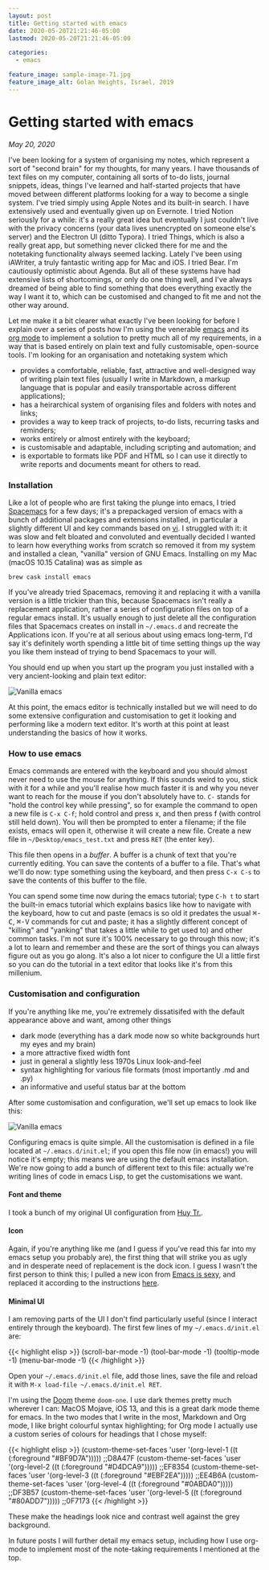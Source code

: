 ```yaml
---
layout: post
title: Getting started with emacs
date: 2020-05-20T21:21:46-05:00
lastmod: 2020-05-20T21:21:46-05:00

categories:
  - emacs

feature_image: sample-image-71.jpg
feature_image_alt: Golan Heights, Israel, 2019
---
```


# Getting started with emacs

*May 20, 2020*

I've been looking for a system of organising my notes, which represent a sort of "second brain" for my thoughts, for many years. I have thousands of text files on my computer, containing all sorts of to-do lists, journal snippets, ideas, things I've learned and half-started projects that have moved between different platforms looking for a way to become a single system. I've tried simply using Apple Notes and its built-in search. I have extensively used and eventually given up on Evernote. I tried Notion seriously for a while: it's a really great idea but eventually I just couldn't live with the privacy concerns (your data lives unencrypted on someone else's server) and the Electron UI (ditto Typora). I tried Things, which is also a really great app, but something never clicked there for me and the notetaking functionality always seemed lacking. Lately I've been using iAWriter, a truly fantastic writing app for Mac and iOS. I tried Bear. I'm cautiously optimistic about Agenda. But all of these systems have had extensive lists of shortcomings, or only do one thing well, and I've always dreamed of being able to find something that does everything exactly the way I want it to, which can be customised and changed to fit me and not the other way around.

Let me make it a bit clearer what exactly I've been looking for before I explain over a series of posts how I'm using the venerable [emacs](http://en.wikipedia.org/wiki/emacs) and its [org mode](http://en.wikipedia.org/wiki/Org_mode) to implement a solution to pretty much all of my requirements, in a way that is based entirely on plain text and fully customisable, open-source tools. I'm looking for an organisation and notetaking system which

- provides a comfortable, reliable, fast, attractive and well-designed way of writing plain text files (usually I write in Markdown, a markup language that is popular and easily transportable across different applications);
- has a heirarchical system of organising files and folders with notes and links;
- provides a way to keep track of projects, to-do lists, recurring tasks and reminders;
- works entirely or almost entirely with the keyboard;
- is customisable and adaptable, including scripting and automation; and
- is exportable to formats like PDF and HTML so I can use it directly to write reports and documents meant for others to read. 

<!-- ### What is emacs?

Emacs is a text editor, but describing it in that simple way does not do justice to how complex and powerful a tool it is. It started its life more than thirty years ago, as a text editor for unix systems implemented as the interpreter of a [lisp](https://en.wikipedia.org/wiki/Lisp_(programming_language)), which allows it to be almost infinitely customisable and extensible. It has around 10,000 built in commands, which you can assign to keybindings that allow you to automate common tasks as macros. A common joke which goes a long way to describing how deep the emacs rabbit hole goes is that emacs is an operating system with a decent text editor. 

I've been using emacs for a month or so, and am already finding that I am editing and managing text files significantly faster and more fluently, in an attractive and stable editor which feels like I "built myself" because of the extensive customisation, and which any problem I have I can solve myself without having to compromise. 

I'll describe below the process I went through to get my current emacs setup up-and-running: my `~/.emacs.d/init.el` file is available on [Github](http://github.com/XXXX). -->

### Installation

Like a lot of people who are first taking the plunge into emacs, I tried [Spacemacs]() for a few days; it's a prepackaged version of emacs with a bunch of additional packages and extensions installed, in particular a slightly different UI and key commands based on [vi](https://en.wikipedia.org/wiki/vi_(text_editor)). I struggled with it: it was slow and felt bloated and convoluted and eventually decided I wanted to learn how everything works from scratch so removed it from my system and installed a clean, "vanilla" version of GNU Emacs. Installing on my Mac (macOS 10.15 Catalina) was as simple as 

```
brew cask install emacs
```

If you've already tried Spacemacs, removing it and replacing it with a vanilla version is a little trickier than this, because Spacemacs isn't really a replacement application, rather a series of configuration files on top of a regular emacs install. It's usually enough to just delete all the configuration files that Spacemacs creates on install in `~/.emacs.d` and recreate the Applications icon. If you're at all serious about using emacs long-term, I'd say it's definitely worth spending a little bit of time setting things up the way you like them instead of trying to bend Spacemacs to your will. 

You should end up when you start up the program you just installed with a very ancient-looking and plain text editor:

![Vanilla emacs](emacs_blank.png)

At this point, the emacs editor is technically installed but we will need to do some extensive configuration and customisation to get it looking and performing like a modern text editor. It's worth at this point at least understanding the basics of how it works.

### How to use emacs

Emacs commands are entered with the keyboard and you should almost never need to use the mouse for anything. If this sounds weird to you, stick with it for a while and you'll realise how much faster it is and why you never want to reach for the mouse if you don't absolutely have to. `C-` stands for "hold the control key while pressing", so for example the command to open a new file is `C-x C-f`; hold control and press x, and then press f (with control still held down). You will then be prompted to enter a filename; if the file exists, emacs will open it, otherwise it will create a new file. Create a new file in `~/Desktop/emacs_test.txt` and press `RET` (the enter key). 

This file then opens in a *buffer*. A buffer is a chunk of text that you're currently editing. You can save the contents of a buffer to a file. That's what we'll do now: type something using the keyboard, and then press `C-x C-s` to save the contents of this buffer to the file. 

You can spend some time now during the emacs tutorial; type `C-h t` to start the built-in emacs tutorial which explains basics like how to navigate with the keyboard, how to cut and paste (emacs is so old it predates the usual <kbd>&#8984;-C</kbd>, <kbd>&#8984;-V</kbd> commands for cut and paste; it has a slightly different concept of "killing" and "yanking" that takes a little while to get used to) and other common tasks. I'm not sure it's 100% necessary to go through this now; it's a lot to learn and remember and these are the sort of things you can always figure out as you go along. It's also a lot nicer to configure the UI a little first so you can do the tutorial in a text editor that looks like it's from this millenium. 

### Customisation and configuration

If you're anything like me, you're extremely dissatisifed with the default appearance above and want, among other things

- dark mode (everything has a dark mode now so white backgrounds hurt my eyes and my brain)
- a more attractive fixed width font
- just in general a slightly less 1970s Linux look-and-feel
- syntax highlighting for various file formats (most importantly .md and .py)
- an informative and useful status bar at the bottom

After some customisation and configuration, we'll set up emacs to look like this:

![Vanilla emacs](emacs_full.png)

Configuring emacs is quite simple. All the customisation is defined in a file located at `~/.emacs.d/init.el`; if you open this file now (in emacs!) you will notice it's empty; this means we are using the default emacs installation. We're now going to add a bunch of different text to this file: actually we're writing lines of code in emacs Lisp, to get the customisations we want. 

#### Font and theme

I took a bunch of my original UI configuration from [Huy Tr.](https://dev.to/huytd/emacs-from-scratch-1cg6).

#### Icon

Again, if you're anything like me (and I guess if you've read this far into my emacs setup you probably are), the first thing that will strike you as ugly and in desperate need of replacement is the dock icon. I guess I wasn't the first person to think this; I pulled a new icon from [Emacs is sexy](https://emacs.sexy), and replaced it according to the instructions [here](https://apple.stackexchange.com/questions/229524/how-do-i-change-the-icon-of-emacs-installed-via-homebrew).

#### Minimal UI

I am removing parts of the UI I don't find particularly useful (since I interact entirely through the keyboard). The first few lines of my `~/.emacs.d/init.el` are:

{{< highlight elisp >}}
(scroll-bar-mode -1)
(tool-bar-mode   -1)
(tooltip-mode    -1)
(menu-bar-mode   -1)
{{< /highlight >}}

Open your `~/.emacs.d/init.el` file, add those lines, save the file and reload it with `M-x load-file ~/.emacs.d/init.el RET`. 

I'm using the [Doom](https://github.com/hlissner/emacs-doom-themes) theme `doom-one`. I use dark themes pretty much wherever I can: MacOS Mojave, iOS 13, and this is a great dark mode theme for emacs. In the two modes that I write in the most, Markdown and Org mode, I like bright colourful syntax highlighting; for Org mode I actually use a custom series of colours for headings that I chose myself: 

{{< highlight elisp >}}
(custom-theme-set-faces 'user '(org-level-1 ((t (:foreground "#BF9D7A"))))) ;;D8A47F 
(custom-theme-set-faces 'user '(org-level-2 ((t (:foreground "#D4DCA9"))))) ;;EF8354 
(custom-theme-set-faces 'user '(org-level-3 ((t (:foreground "#EBF2EA"))))) ;;EE4B6A 
(custom-theme-set-faces 'user '(org-level-4 ((t (:foreground "#0ABDA0"))))) ;;DF3B57 
(custom-theme-set-faces 'user '(org-level-5 ((t (:foreground "#80ADD7"))))) ;;0F7173
{{< /highlight >}}

These make the headings look nice and contrast well against the grey background. 

In future posts I will further detail my emacs setup, including how I use org-mode to implement most of the note-taking requirements I mentioned at the top. 
